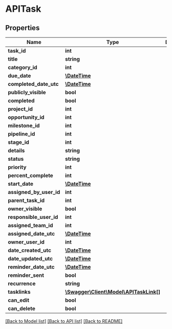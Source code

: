 # APITask

## Properties
Name | Type | Description | Notes
------------ | ------------- | ------------- | -------------
**task_id** | **int** |  | [optional] 
**title** | **string** |  | 
**category_id** | **int** |  | [optional] 
**due_date** | [**\DateTime**](\DateTime.md) |  | [optional] 
**completed_date_utc** | [**\DateTime**](\DateTime.md) |  | [optional] 
**publicly_visible** | **bool** |  | 
**completed** | **bool** |  | 
**project_id** | **int** |  | [optional] 
**opportunity_id** | **int** |  | [optional] 
**milestone_id** | **int** |  | [optional] 
**pipeline_id** | **int** |  | [optional] 
**stage_id** | **int** |  | [optional] 
**details** | **string** |  | [optional] 
**status** | **string** |  | [optional] 
**priority** | **int** |  | [optional] 
**percent_complete** | **int** |  | [optional] 
**start_date** | [**\DateTime**](\DateTime.md) |  | [optional] 
**assigned_by_user_id** | **int** |  | [optional] 
**parent_task_id** | **int** |  | [optional] 
**owner_visible** | **bool** |  | [optional] 
**responsible_user_id** | **int** |  | [optional] 
**assigned_team_id** | **int** |  | [optional] 
**assigned_date_utc** | [**\DateTime**](\DateTime.md) |  | [optional] 
**owner_user_id** | **int** |  | [optional] 
**date_created_utc** | [**\DateTime**](\DateTime.md) |  | [optional] 
**date_updated_utc** | [**\DateTime**](\DateTime.md) |  | [optional] 
**reminder_date_utc** | [**\DateTime**](\DateTime.md) |  | [optional] 
**reminder_sent** | **bool** |  | [optional] 
**recurrence** | **string** |  | [optional] 
**tasklinks** | [**\Swagger\Client\Model\APITaskLink[]**](APITaskLink.md) |  | [optional] 
**can_edit** | **bool** |  | [optional] 
**can_delete** | **bool** |  | [optional] 

[[Back to Model list]](../README.md#documentation-for-models) [[Back to API list]](../README.md#documentation-for-api-endpoints) [[Back to README]](../README.md)


